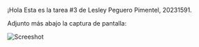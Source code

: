 ¡Hola
Esta es la tarea #3 de Lesley Peguero Pimentel, 20231591.

Adjunto más abajo la captura de pantalla:

![Screeshot]()